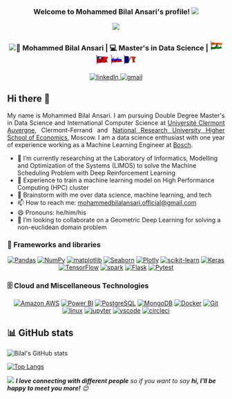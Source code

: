 
<h3 align="center">
  Welcome to Mohammed Bilal Ansari's profile!
  <img src="https://media.giphy.com/media/hvRJCLFzcasrR4ia7z/giphy.gif" width="28">
</h3>

<!-- Typing SVG by DenverCoder1 - https://github.com/DenverCoder1/readme-typing-svg -->
<p align="center">
  <a href="https://github.com/DenverCoder1/readme-typing-svg"><img src="https://readme-typing-svg.herokuapp.com/?lines=Data%20Science%20Enthusiast;Always%20learning%20new%20things;Master's%20in%20Data%20Science&font=Fira%20Code&center=true&width=440&height=45&color=f75c7e&vCenter=true&size=22"></a>
</p>


<div align="center">
<h3><img src="https://media.giphy.com/media/WUlplcMpOCEmTGBtBW/giphy.gif" width="30">🤵 Mohammed Bilal Ansari | 💻 Master's in Data Science | <img src="img\india.gif" width="30"><img src="img\taiwan.gif" width="30"> <img src="img\russia.gif" width="30"><img src="img\france.gif" width="30"></h3>
</div>
<p align="center">
<!-- <a target="_blank" href="https://thomasgeorgethomas.ml/"><img src="https://img.shields.io/badge/-WEB-FF4088?style=for-the-badge&logo=Hugo&logoColor=white"></img></a> -->
<a href="https://www.linkedin.com/in/mohammedbilalansari/">
<img alt='linkedln', src="https://img.shields.io/badge/LinkedIn-0077B5?style=for-the-badge&logo=linkedin&logoColor=white">
<a href="mailto: mohammedbilalansari.official@gmail.com">
<img alt='gmail', src="https://img.shields.io/badge/Gmail-D14836?style=for-the-badge&logo=gmail&logoColor=white">
</a>
</p>

## Hi there 👋
<p style="text-align:justify">
My name is Mohammed Bilal Ansari. I am pursuing Double Degree Master's in Data Science and International Computer Science at <a href='https://www.uca.fr'>Université Clermont Auvergne</a>, Clermont-Ferrand and <a href='https://www.hse.ru/en/'>National Research University Higher School of Economics</a>, Moscow. I am a data science enthusiast with one year of experience working as a Machine Learning Engineer at <a href='https://www.bosch.com'>Bosch</a>.
</p>

- 🔭 I’m currently researching at the Laboratory of Informatics, Modelling and Optimization of the Systems (LIMOS) to solve the Machine Scheduling Problem with Deep Reinforcement Learning
- 💼 Experience to train a machine learning model on High Performance Computing (HPC) cluster 
- 💬 Brainstorm with me over data science, machine learning, and tech
- 📫 How to reach me: mohammedbilalansari.official@gmail.com
- 😄 Pronouns: he/him/his
- 👯 I’m looking to collaborate on a Geometric Deep Learning for solving a non-euclidean domain problem
<!-- - 📝 [Resume](https://rusty-sj.github.io/media/Rashmi_Jadhav.pdf) -->


### 🧰 Frameworks and libraries
<p align="center">
<a href="#"><img alt="Pandas" src="https://img.shields.io/badge/Pandas-150458.svg?logo=pandas&logoColor=white"></a>
<a href="#"><img alt="NumPy" src="https://img.shields.io/badge/Numpy-013243.svg?logo=numpy&logoColor=white"></a>
<a href="#"><img alt="matplotlib" src="https://img.shields.io/badge/-Matplotlib-7952B3.svg?logo=matplotlib&logoColor=white"></a>
<a href="#"><img alt="Seaborn" src="https://img.shields.io/badge/Seaborn-D00000.svg?logo=Seaborn&logoColor=white"></a>
<a href="#"><img alt="Plotly" src="https://img.shields.io/badge/Plotly-3F4F75.svg?logo=Plotly&logoColor=white"></a>
<a href="#"><img alt="scikit-learn" src="https://img.shields.io/badge/Scikit-learn-F7931E.svg?logo=scikit-learn&logoColor=white"></a>
<a href="#"><img alt="Keras" src="https://img.shields.io/badge/Keras-D00000.svg?logo=Keras&logoColor=white"></a>
<a href="#"><img alt="TensorFlow" src="https://img.shields.io/badge/TensorFlow-FF6F00.svg?logo=TensorFlow&logoColor=white"></a>
<a href="#"><img alt="spark" src="https://img.shields.io/badge/Apache%20Spark-E25A1C.svg?logo=ApacheSpark&logoColor=white"></a>
<a href="#"><img alt="Flask" src="https://img.shields.io/badge/Flask-999999.svg?logo=Flask&logoColor=white"></a>
<a href="#"><img alt="Pytest" src="https://img.shields.io/badge/Pytest-0A9EDC.svg?logo=Pytest&logoColor=white"></a>
</p>

### 🗄️ Cloud and Miscellaneous Technologies
<p align="center">
<a href="#"><img alt="Amazon AWS" src ="https://img.shields.io/badge/Amazon%20AWS-232F3E.svg?logo=Amazon%20AWS&logoColor=white"></a>
<a href="#"><img alt="Power BI" src ="https://img.shields.io/badge/Power%20BI-F2C811.svg?logo=Power%20BI&logoColor=white"></a>
<a href="#"><img alt="PostgreSQL" src ="https://img.shields.io/badge/PostgreSQL-316192.svg?logo=postgresql&logoColor=white"></a>
<a href="#"><img alt="MongoDB" src ="https://img.shields.io/badge/MongoDB-4ea94b.svg?logo=mongodb&logoColor=white"></a>
<a href="#"><img alt="Docker" src ="https://img.shields.io/badge/Docker-2496ED.svg?logo=Docker&logoColor=white"></a>
<a href="#"><img alt="Git" src ="https://img.shields.io/badge/Git-F05032.svg?logo=Git&logoColor=white"></a>
<a href="#"><img alt="linux" src ="https://img.shields.io/badge/Linux-FCC624.svg?logo=Linux&logoColor=white"></a>
<a href="#"><img alt="jupyter" src ="https://img.shields.io/badge/Jupyter-F37626.svg?logo=Jupyter&logoColor=white"></a>
<a href="#"><img alt="vscode" src ="https://img.shields.io/badge/Visual%20Studio%20Code-007ACC.svg?logo=Visual%20Studio%20Code&logoColor=white"></a>
<a href="#"><img alt="circleci" src ="https://img.shields.io/badge/CircleCI-343434.svg?logo=CircleCI&logoColor=white"></a>
</p>

## 📊 GitHub stats
![Bilal's GitHub stats](https://github-readme-stats.vercel.app/api?username=bilalsp&show_icons=true&count_private=true)

[![Top Langs](https://github-readme-stats.vercel.app/api/top-langs/?username=bilalsp&hide=jupyter%20notebook)](https://github.com/anuraghazra/github-readme-stats)


<img src="https://media.giphy.com/media/LnQjpWaON8nhr21vNW/giphy.gif" width="60"> <em><b>I love connecting with different people</b> so if you want to say <b>hi, I'll be happy to meet you more!</b> 😊</em>

